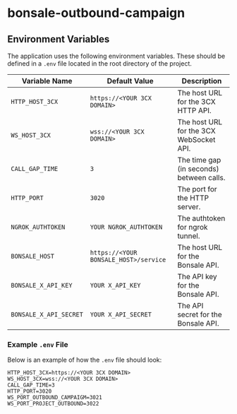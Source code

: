 # bonsale-outbound-campaign

## Environment Variables

The application uses the following environment variables. These should be defined in a `.env` file located in the root directory of the project.

| Variable Name           | Default Value                                 | Description                                  |
|------------------------|-----------------------------------------------|----------------------------------------------|
| `HTTP_HOST_3CX`        | `https://<YOUR 3CX DOMAIN>`                   | The host URL for the 3CX HTTP API.           |
| `WS_HOST_3CX`          | `wss://<YOUR 3CX DOMAIN>`                     | The host URL for the 3CX WebSocket API.      |
| `CALL_GAP_TIME`        | `3`                                           | The time gap (in seconds) between calls.     |
| `HTTP_PORT`            | `3020`                                        | The port for the HTTP server.                |
| `NGROK_AUTHTOKEN`      | `YOUR NGROK_AUTHTOKEN`                        | The authtoken for ngrok tunnel.              |
| `BONSALE_HOST`         | `https://<YOUR BONSALE_HOST>/service`         | The host URL for the Bonsale API.            |
| `BONSALE_X_API_KEY`    | `YOUR X_API_KEY`                              | The API key for the Bonsale API.             |
| `BONSALE_X_API_SECRET` | `YOUR X_API_SECRET`                           | The API secret for the Bonsale API.          |

### Example `.env` File

Below is an example of how the `.env` file should look:

```env
HTTP_HOST_3CX=https://<YOUR 3CX DOMAIN>
WS_HOST_3CX=wss://<YOUR 3CX DOMAIN>
CALL_GAP_TIME=3
HTTP_PORT=3020
WS_PORT_OUTBOUND_CAMPAIGM=3021
WS_PORT_PROJECT_OUTBOUND=3022
